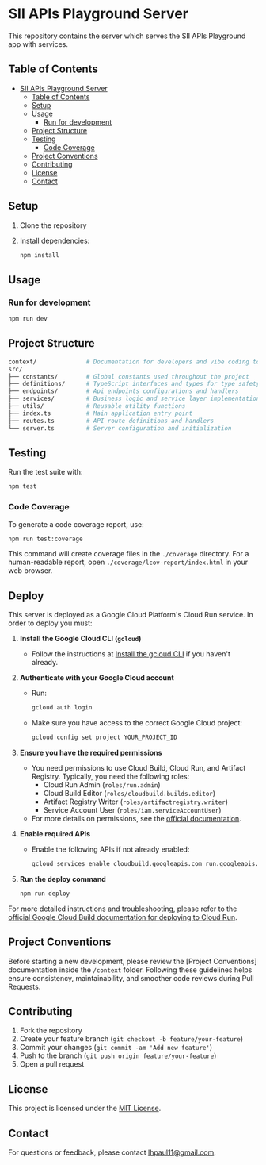 # SII APIs Playground Server

This repository contains the server which serves the SII APIs Playground app with services.

## Table of Contents

- [SII APIs Playground Server](#sii-apis-playground-server)
  - [Table of Contents](#table-of-contents)
  - [Setup](#setup)
  - [Usage](#usage)
    - [Run for development](#run-for-development)
  - [Project Structure](#project-structure)
  - [Testing](#testing)
    - [Code Coverage](#code-coverage)
  - [Project Conventions](#project-conventions)
  - [Contributing](#contributing)
  - [License](#license)
  - [Contact](#contact)

## Setup

1. Clone the repository
2. Install dependencies:

   ```bash
   npm install
   ```

## Usage

### Run for development

```bash
npm run dev
```

## Project Structure

```bash
context/              # Documentation for developers and vibe coding to be used as context.
src/
├── constants/        # Global constants used throughout the project
├── definitions/      # TypeScript interfaces and types for type safety
├── endpoints/        # Api endpoints configurations and handlers
├── services/         # Business logic and service layer implementations
├── utils/            # Reusable utility functions
├── index.ts          # Main application entry point
├── routes.ts         # API route definitions and handlers
└── server.ts         # Server configuration and initialization
```

## Testing

Run the test suite with:

```bash
npm test
```

### Code Coverage

To generate a code coverage report, use:

```bash
npm run test:coverage
```

This command will create coverage files in the `./coverage` directory. For a human-readable report, open `./coverage/lcov-report/index.html` in your web browser.

## Deploy

This server is deployed as a Google Cloud Platform's Cloud Run service. In order to deploy you must:

1. **Install the Google Cloud CLI (`gcloud`)**
   - Follow the instructions at [Install the gcloud CLI](https://cloud.google.com/sdk/docs/install) if you haven't already.

2. **Authenticate with your Google Cloud account**
   - Run:

     ```bash
     gcloud auth login
     ```

   - Make sure you have access to the correct Google Cloud project:

     ```bash
     gcloud config set project YOUR_PROJECT_ID
     ```

3. **Ensure you have the required permissions**
   - You need permissions to use Cloud Build, Cloud Run, and Artifact Registry. Typically, you need the following roles:
     - Cloud Run Admin (`roles/run.admin`)
     - Cloud Build Editor (`roles/cloudbuild.builds.editor`)
     - Artifact Registry Writer (`roles/artifactregistry.writer`)
     - Service Account User (`roles/iam.serviceAccountUser`)
   - For more details on permissions, see the [official documentation](https://cloud.google.com/build/docs/deploying-builds/deploy-cloud-run#using-minimal-iam-permissions).

4. **Enable required APIs**
   - Enable the following APIs if not already enabled:

     ```bash
     gcloud services enable cloudbuild.googleapis.com run.googleapis.com artifactregistry.googleapis.com
     ```

5. **Run the deploy command**

     ```bash
     npm run deploy
     ```

For more detailed instructions and troubleshooting, please refer to the [official Google Cloud Build documentation for deploying to Cloud Run](https://cloud.google.com/build/docs/deploying-builds/deploy-cloud-run).

## Project Conventions

Before starting a new development, please review the [Project Conventions] documentation inside the `/context` folder. Following these guidelines helps ensure consistency, maintainability, and smoother code reviews during Pull Requests.

## Contributing

1. Fork the repository
2. Create your feature branch (`git checkout -b feature/your-feature`)
3. Commit your changes (`git commit -am 'Add new feature'`)
4. Push to the branch (`git push origin feature/your-feature`)
5. Open a pull request

## License

This project is licensed under the [MIT License](LICENSE).

## Contact

For questions or feedback, please contact [lhpaul11@gmail.com](mailto:lhpaul11@gmail.com).
